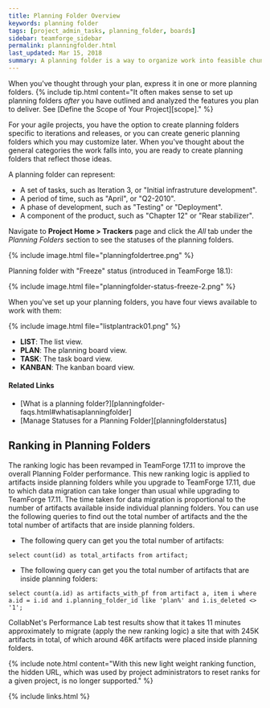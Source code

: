 ```yaml
---
title: Planning Folder Overview
keywords: planning folder
tags: [project_admin_tasks, planning_folder, boards]
sidebar: teamforge_sidebar
permalink: planningfolder.html
last_updated: Mar 15, 2018
summary: A planning folder is a way to organize work into feasible chunks and monitor its progress. As a project admin or as a user with the appropriate permissions, create and populate all the planning folders you need to capture the work you are planning.
---
```

When you've thought through your plan, express it in one or more planning folders.
  {% include tip.html content="It often makes sense to set up planning folders _after_ you have outlined and analyzed the features you plan to deliver. See [Define the Scope of Your Project][scope]." %}

For your agile projects, you have the option to create planning folders specific to iterations and releases, or you can create generic planning folders which you may customize later. When you've thought about the general categories the work falls into, you are ready to create planning folders that reflect those ideas.

A planning folder can represent:

* A set of tasks, such as Iteration 3, or "Initial infrastruture development". 
* A period of time, such as "April", or "Q2-2010".
* A phase of development, such as "Testing" or "Deployment".
* A component of the product, such as "Chapter 12" or "Rear stabilizer".

Navigate to **Project Home > Trackers** page and click the _All_ tab under the _Planning Folders_ section to see the statuses of the planning folders.

{% include image.html file="planningfoldertree.png" %}

Planning folder with "Freeze" status (introduced in TeamForge 18.1):

{% include image.html file="planningfolder-status-freeze-2.png" %}

When you've set up your planning folders, you have four views available to work with them:

{% include image.html file="listplantrack01.png" %}

* **LIST**: The list view.
* **PLAN**: The planning board view.
* **TASK**: The task board view.
* **KANBAN**: The kanban board view.

#### Related Links

* [What is a planning folder?][planningfolder-faqs.html#whatisaplanningfolder]
* [Manage Statuses for a Planning Folder][planningfolderstatus]

## Ranking in Planning Folders

The ranking logic has been revamped in TeamForge 17.11 to improve the overall Planning Folder performance. This new ranking logic is applied to artifacts inside planning folders while you upgrade to TeamForge 17.11, due to which data migration can take longer than usual while upgrading to TeamForge 17.11. The time taken for data migration is proportional to the number of artifacts available inside individual planning folders. You can use the following queries to find out the total number of artifacts and the the total number of artifacts that are inside planning folders.

* The following query can get you the total number of artifacts:

```shell
select count(id) as total_artifacts from artifact;
````

* The following query can get you the total number of artifacts that are inside planning folders:

```shell
select count(a.id) as artifacts_with_pf from artifact a, item i where a.id = i.id and i.planning_folder_id like 'plan%' and i.is_deleted <> '1';
````

CollabNet's Performance Lab test results show that it takes 11 minutes approximately to migrate (apply the new ranking logic) a site that with 245K artifacts in total, of which around 46K artifacts were placed inside planning folders.

{% include note.html content="With this new light weight ranking function, the hidden URL, which was used by project administrators to reset ranks for a given project, is no longer supported." %}

{% include links.html %}